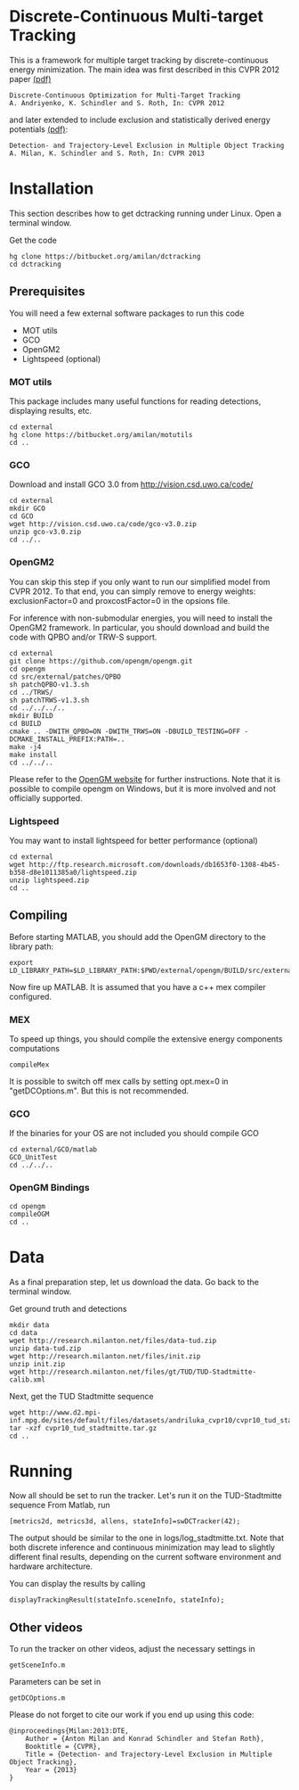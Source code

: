 Discrete-Continuous Multi-target Tracking
===========================================

This is a framework for multiple target tracking by discrete-continuous
energy minimization. The main idea was first described in this CVPR 2012 paper [(pdf)](http://www.milanton.de/files/cvpr2012/cvpr2012-anton.pdf)


    Discrete-Continuous Optimization for Multi-Target Tracking
    A. Andriyenko, K. Schindler and S. Roth, In: CVPR 2012    

and later extended to include exclusion and statistically derived energy potentials [(pdf)](http://www.milanton.de/files/cvpr2013/cvpr2013-anton.pdf):

    Detection- and Trajectory-Level Exclusion in Multiple Object Tracking
    A. Milan, K. Schindler and S. Roth, In: CVPR 2013    


Installation
==============

This section describes how to get dctracking running under Linux.
Open a terminal window.

Get the code

    hg clone https://bitbucket.org/amilan/dctracking
    cd dctracking
    
    
Prerequisites
-------------

You will need a few external software packages to run this code

- MOT utils
- GCO
- OpenGM2
- Lightspeed (optional)


### MOT utils
This package includes many useful functions for reading detections, displaying results, etc.

    cd external
    hg clone https://bitbucket.org/amilan/motutils
    cd ..


    
### GCO
Download and install GCO 3.0 from http://vision.csd.uwo.ca/code/

    cd external
    mkdir GCO
    cd GCO
    wget http://vision.csd.uwo.ca/code/gco-v3.0.zip
    unzip gco-v3.0.zip
    cd ../..
    
    


### OpenGM2
You can skip this step if you only want to run our simplified model from CVPR 2012. To that end, you can simply remove to energy weights: exclusionFactor=0 and proxcostFactor=0 in the opsions file.

For inference with non-submodular energies, you will need to install the OpenGM2 framework.
In particular, you should download and build the code with QPBO and/or TRW-S support.

    cd external
    git clone https://github.com/opengm/opengm.git
    cd opengm    
    cd src/external/patches/QPBO
    sh patchQPBO-v1.3.sh
    cd ../TRWS/
    sh patchTRWS-v1.3.sh     
    cd ../../../..    
    mkdir BUILD
    cd BUILD    
    cmake .. -DWITH_QPBO=ON -DWITH_TRWS=ON -DBUILD_TESTING=OFF -DCMAKE_INSTALL_PREFIX:PATH=..
    make -j4    
    make install
    cd ../../..

Please refer to the [OpenGM website](http://hci.iwr.uni-heidelberg.de/opengm2/) 
for further instructions. Note that it is possible to compile opengm on Windows, but it is more involved and not officially supported.


### Lightspeed    
You may want to install lightspeed for better performance (optional)

    cd external
    wget http://ftp.research.microsoft.com/downloads/db1653f0-1308-4b45-b358-d8e1011385a0/lightspeed.zip
    unzip lightspeed.zip
    cd ..
    

Compiling
---------

Before starting MATLAB, you should add the OpenGM directory to the library path:

    export LD_LIBRARY_PATH=$LD_LIBRARY_PATH:$PWD/external/opengm/BUILD/src/external/
    
Now fire up MATLAB. It is assumed that you have a c++ mex compiler configured.

### MEX
To speed up things, you should compile the extensive energy components computations

    compileMex

It is possible to switch off mex calls by setting opt.mex=0 in "getDCOptions.m".
But this is not recommended.

### GCO
If the binaries for your OS are not included you should compile GCO 

    cd external/GCO/matlab
    GCO_UnitTest
    cd ../../..

### OpenGM Bindings

    cd opengm
    compileOGM
    cd ..

    
Data
====

As a final preparation step, let us download the data.
Go back to the terminal window.

Get ground truth and detections

    mkdir data
    cd data
    wget http://research.milanton.net/files/data-tud.zip
    unzip data-tud.zip
    wget http://research.milanton.net/files/init.zip
    unzip init.zip
    wget http://research.milanton.net/files/gt/TUD/TUD-Stadtmitte-calib.xml
    

Next, get the TUD Stadtmitte sequence

    wget http://www.d2.mpi-inf.mpg.de/sites/default/files/datasets/andriluka_cvpr10/cvpr10_tud_stadtmitte.tar.gz
    tar -xzf cvpr10_tud_stadtmitte.tar.gz
    cd ..
    
    
Running
=======

Now all should be set to run the tracker. Let's run it on the TUD-Stadtmitte sequence
From Matlab, run

    [metrics2d, metrics3d, allens, stateInfo]=swDCTracker(42);
    
The output should be similar to the one in logs/log_stadtmitte.txt. Note that both discrete inference 
and continuous minimization may lead to slightly different final results, depending on the current 
software environment and hardware architecture.
    
You can display the results by calling

    displayTrackingResult(stateInfo.sceneInfo, stateInfo);
    
    
Other videos
------------

To run the tracker on other videos, adjust the necessary settings in

    getSceneInfo.m
    
Parameters can be set in

    getDCOptions.m
   
   
   
Please do not forget to cite our work if you end up using this code:

    @inproceedings{Milan:2013:DTE,
	    Author = {Anton Milan and Konrad Schindler and Stefan Roth},
	    Booktitle = {CVPR},
	    Title = {Detection- and Trajectory-Level Exclusion in Multiple Object Tracking},
	    Year = {2013}
    }